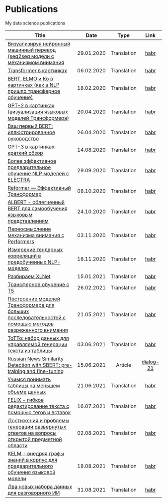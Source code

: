 # Publications

My data science publications

| Title | Date | Type | Link |
| --- | :---: | :---: | :---: |
| [Визуализируя нейронный машинный перевод (seq2seq модели с механизмом внимания](https://github.com/SergeyShk/DataScience-Roadmap/blob/master/Publications/%D0%92%D0%B8%D0%B7%D1%83%D0%B0%D0%BB%D0%B8%D0%B7%D0%B8%D1%80%D1%83%D1%8F%20%D0%BD%D0%B5%D0%B9%D1%80%D0%BE%D0%BD%D0%BD%D1%8B%D0%B9%20%D0%BC%D0%B0%D1%88%D0%B8%D0%BD%D0%BD%D1%8B%D0%B9%20%D0%BF%D0%B5%D1%80%D0%B5%D0%B2%D0%BE%D0%B4%20(seq2seq%20%D0%BC%D0%BE%D0%B4%D0%B5%D0%BB%D0%B8%20%D1%81%20%D0%BC%D0%B5%D1%85%D0%B0%D0%BD%D0%B8%D0%B7%D0%BC%D0%BE%D0%BC%20%D0%B2%D0%BD%D0%B8%D0%BC%D0%B0%D0%BD%D0%B8%D1%8F).md) | 29.01.2020 | Translation | [habr](https://habr.com/ru/post/486158/) |
| [Transformer в картинках](https://github.com/SergeyShk/DataScience-Roadmap/blob/master/Publications/Transformer%20%D0%B2%20%D0%BA%D0%B0%D1%80%D1%82%D0%B8%D0%BD%D0%BA%D0%B0%D1%85.md) | 06.02.2020 | Translation | [habr](https://habr.com/ru/post/486358/) |
| [BERT, ELMO и Ко в картинках (как в NLP пришло трансферное обучение)](https://github.com/SergeyShk/DataScience-Roadmap/blob/master/Publications/BERT%2C%20ELMO%20%D0%B8%20%D0%9A%D0%BE%20%D0%B2%20%D0%BA%D0%B0%D1%80%D1%82%D0%B8%D0%BD%D0%BA%D0%B0%D1%85%20(%D0%BA%D0%B0%D0%BA%20%D0%B2%20NLP%20%D0%BF%D1%80%D0%B8%D1%88%D0%BB%D0%BE%20%D1%82%D1%80%D0%B0%D0%BD%D1%81%D1%84%D0%B5%D1%80%D0%BD%D0%BE%D0%B5%20%D0%BE%D0%B1%D1%83%D1%87%D0%B5%D0%BD%D0%B8%D0%B5).md) | 18.02.2020 | Translation | [habr](https://habr.com/ru/post/487358/) |
| [GPT-2 в картинках (визуализация языковых моделей Трансформера)](https://github.com/SergeyShk/DataScience-Roadmap/blob/master/Publications/GPT-2%20%D0%B2%20%D0%BA%D0%B0%D1%80%D1%82%D0%B8%D0%BD%D0%BA%D0%B0%D1%85%20(%D0%B2%D0%B8%D0%B7%D1%83%D0%B0%D0%BB%D0%B8%D0%B7%D0%B0%D1%86%D0%B8%D1%8F%20%D1%8F%D0%B7%D1%8B%D0%BA%D0%BE%D0%B2%D1%8B%D1%85%20%D0%BC%D0%BE%D0%B4%D0%B5%D0%BB%D0%B5%D0%B9%20%D0%A2%D1%80%D0%B0%D0%BD%D1%81%D1%84%D0%BE%D1%80%D0%BC%D0%B5%D1%80%D0%B0).md) | 20.04.2020 | Translation | [habr](https://habr.com/ru/post/490842/) |
| [Ваш первый BERT: иллюстрированное руководство](https://github.com/SergeyShk/DataScience-Roadmap/blob/master/Publications/%D0%92%D0%B0%D1%88%20%D0%BF%D0%B5%D1%80%D0%B2%D1%8B%D0%B9%20BERT:%20%D0%B8%D0%BB%D0%BB%D1%8E%D1%81%D1%82%D1%80%D0%B8%D1%80%D0%BE%D0%B2%D0%B0%D0%BD%D0%BD%D0%BE%D0%B5%20%D1%80%D1%83%D0%BA%D0%BE%D0%B2%D0%BE%D0%B4%D1%81%D1%82%D0%B2%D0%BE.md) | 26.04.2020 | Translation | [habr](https://habr.com/ru/post/498144/) |
| [GPT-3 в картинках: краткий обзор](https://github.com/SergeyShk/DataScience-Roadmap/blob/master/Publications/GPT-3%20%D0%B2%20%D0%BA%D0%B0%D1%80%D1%82%D0%B8%D0%BD%D0%BA%D0%B0%D1%85:%20%D0%BA%D1%80%D0%B0%D1%82%D0%BA%D0%B8%D0%B9%20%D0%BE%D0%B1%D0%B7%D0%BE%D1%80.md) | 14.08.2020 | Translation | [habr](https://habr.com/ru/post/514698/) |
| [Более эффективное предварительное обучение NLP моделей с ELECTRA](https://github.com/SergeyShk/DataScience-Roadmap/blob/master/Publications/%D0%91%D0%BE%D0%BB%D0%B5%D0%B5%20%D1%8D%D1%84%D1%84%D0%B5%D0%BA%D1%82%D0%B8%D0%B2%D0%BD%D0%BE%D0%B5%20%D0%BF%D1%80%D0%B5%D0%B4%D0%B2%D0%B0%D1%80%D0%B8%D1%82%D0%B5%D0%BB%D1%8C%D0%BD%D0%BE%D0%B5%20%D0%BE%D0%B1%D1%83%D1%87%D0%B5%D0%BD%D0%B8%D0%B5%20NLP%20%D0%BC%D0%BE%D0%B4%D0%B5%D0%BB%D0%B5%D0%B9%20%D1%81%20ELECTRA.md) | 29.09.2020 | Translation | [habr](https://habr.com/ru/post/521166/) |
| [Reformer — Эффективный Трансформер](https://github.com/SergeyShk/DataScience-Roadmap/blob/master/Publications/Reformer%20-%20%D0%AD%D1%84%D1%84%D0%B5%D0%BA%D1%82%D0%B8%D0%B2%D0%BD%D1%8B%D0%B9%20%D0%A2%D1%80%D0%B0%D0%BD%D1%81%D1%84%D0%BE%D1%80%D0%BC%D0%B5%D1%80.md) | 08.10.2020 | Translation | [habr](https://habr.com/ru/post/522622/) |
| [ALBERT - облегченный BERT для самообучения языковым представлениям](https://github.com/SergeyShk/DataScience-Roadmap/blob/master/Publications/ALBERT%20-%20%D0%BE%D0%B1%D0%BB%D0%B5%D0%B3%D1%87%D0%B5%D0%BD%D0%BD%D1%8B%D0%B8%CC%86%20BERT%20%D0%B4%D0%BB%D1%8F%20%D1%81%D0%B0%D0%BC%D0%BE%D0%BE%D0%B1%D1%83%D1%87%D0%B5%D0%BD%D0%B8%D1%8F%20%D1%8F%D0%B7%D1%8B%D0%BA%D0%BE%D0%B2%D1%8B%D0%BC%20%D0%BF%D1%80%D0%B5%D0%B4%D1%81%D1%82%D0%B0%D0%B2%D0%BB%D0%B5%D0%BD%D0%B8%D1%8F%D0%BC.md) | 24.10.2020 | Translation | [habr](https://habr.com/ru/post/524814/) |
| [Переосмысление механизма внимания с Performers](https://github.com/SergeyShk/DataScience-Roadmap/blob/master/Publications/%D0%9F%D0%B5%D1%80%D0%B5%D0%BE%D1%81%D0%BC%D1%8B%D1%81%D0%BB%D0%B5%D0%BD%D0%B8%D0%B5%20%D0%BC%D0%B5%D1%85%D0%B0%D0%BD%D0%B8%D0%B7%D0%BC%D0%B0%20%D0%B2%D0%BD%D0%B8%D0%BC%D0%B0%D0%BD%D0%B8%D1%8F%20%D1%81%20Performers.md) | 03.11.2020 | Translation | [habr](https://habr.com/ru/post/526230/) |
| [Измерение гендерных корреляций в предобученных NLP-моделях](https://github.com/SergeyShk/DataScience-Roadmap/blob/master/Publications/%D0%98%D0%B7%D0%BC%D0%B5%D1%80%D0%B5%D0%BD%D0%B8%D0%B5%20%D0%B3%D0%B5%D0%BD%D0%B4%D0%B5%D1%80%D0%BD%D1%8B%D1%85%20%D0%BA%D0%BE%D1%80%D1%80%D0%B5%D0%BB%D1%8F%D1%86%D0%B8%D0%B9%20%D0%B2%20%D0%BF%D1%80%D0%B5%D0%B4%D0%BE%D0%B1%D1%83%D1%87%D0%B5%D0%BD%D0%BD%D1%8B%D1%85%20NLP-%D0%BC%D0%BE%D0%B4%D0%B5%D0%BB%D1%8F%D1%85.md) | 18.11.2020 | Translation | [habr](https://habr.com/ru/post/528780/) |
| [Разбираем XLNet](https://github.com/SergeyShk/DataScience-Roadmap/blob/master/Publications/%D0%A0%D0%B0%D0%B7%D0%B1%D0%B8%D1%80%D0%B0%D0%B5%D0%BC%20XLNet.md) | 15.01.2021 | Translation | [habr](https://habr.com/ru/post/536692/) |
| [Трансферное обучение с Т5](https://github.com/SergeyShk/DataScience-Roadmap/blob/master/Publications/%D0%A2%D1%80%D0%B0%D0%BD%D1%81%D1%84%D0%B5%D1%80%D0%BD%D0%BE%D0%B5%20%D0%BE%D0%B1%D1%83%D1%87%D0%B5%D0%BD%D0%B8%D0%B5%20%D1%81%20%D0%A25.md) | 26.02.2021 | Translation | [habr](https://habr.com/ru/post/543412/) |
| [Построение моделей Трансформера для больших последовательностей с помощью методов разреженного внимания](https://github.com/SergeyShk/DataScience-Roadmap/blob/master/Publications/%D0%9F%D0%BE%D1%81%D1%82%D1%80%D0%BE%D0%B5%D0%BD%D0%B8%D0%B5%20%D0%BC%D0%BE%D0%B4%D0%B5%D0%BB%D0%B5%D0%B8%CC%86%20%D0%A2%D1%80%D0%B0%D0%BD%D1%81%D1%84%D0%BE%D1%80%D0%BC%D0%B5%D1%80%D0%B0%20%D0%B4%D0%BB%D1%8F%20%D0%B1%D0%BE%D0%BB%D1%8C%D1%88%D0%B8%D1%85%20%D0%BF%D0%BE%D1%81%D0%BB%D0%B5%D0%B4%D0%BE%D0%B2%D0%B0%D1%82%D0%B5%D0%BB%D1%8C%D0%BD%D0%BE%D1%81%D1%82%D0%B5%D0%B8%CC%86%20%D1%81%20%D0%BF%D0%BE%D0%BC%D0%BE%D1%89%D1%8C%D1%8E%20%D0%BC%D0%B5%D1%82%D0%BE%D0%B4%D0%BE%D0%B2%20%D1%80%D0%B0%D0%B7%D1%80%D0%B5%D0%B6%D0%B5%D0%BD%D0%BD%D0%BE%D0%B3%D0%BE%20%D0%B2%D0%BD%D0%B8%D0%BC%D0%B0%D0%BD%D0%B8%D1%8F.md) | 21.05.2021 | Translation | [habr](https://habr.com/ru/post/558488/) |
| [ToTTo: набор данных для управляемой генерации текста из таблицы](https://github.com/SergeyShk/DataScience-Roadmap/blob/master/Publications/ToTTo:%20%D0%BD%D0%B0%D0%B1%D0%BE%D1%80%20%D0%B4%D0%B0%D0%BD%D0%BD%D1%8B%D1%85%20%D0%B4%D0%BB%D1%8F%20%D1%83%D0%BF%D1%80%D0%B0%D0%B2%D0%BB%D1%8F%D0%B5%D0%BC%D0%BE%D0%B8%CC%86%20%D0%B3%D0%B5%D0%BD%D0%B5%D1%80%D0%B0%D1%86%D0%B8%D0%B8%20%D1%82%D0%B5%D0%BA%D1%81%D1%82%D0%B0%20%D0%B8%D0%B7%20%D1%82%D0%B0%D0%B1%D0%BB%D0%B8%D1%86%D1%8B.md) | 03.06.2021 | Translation | [habr](https://habr.com/ru/post/560812/) |
| [Russian News Similarity Detection with SBERT: pre-training and fine-tuning](https://github.com/SergeyShk/DataScience-Roadmap/blob/master/Publications/Russian%20News%20Similarity%20Detection%20with%20SBERT:%20pre-training%20and%20fine-tuning.pdf) | 15.06.2021 | Article | [dialog-21](http://www.dialog-21.ru/media/5288/vatolinasplussmirnovaeyplusshkarinss136.pdf) |
| [Учимся понимать таблицы на меньшем объеме данных](https://github.com/SergeyShk/DataScience-Roadmap/blob/master/Publications/%D0%A3%D1%87%D0%B8%D0%BC%D1%81%D1%8F%20%D0%BF%D0%BE%D0%BD%D0%B8%D0%BC%D0%B0%D1%82%D1%8C%20%D1%82%D0%B0%D0%B1%D0%BB%D0%B8%D1%86%D1%8B%20%D0%BD%D0%B0%20%D0%BC%D0%B5%D0%BD%D1%8C%D1%88%D0%B5%D0%BC%20%D0%BE%D0%B1%D1%8A%D0%B5%D0%BC%D0%B5%20%D0%B4%D0%B0%D0%BD%D0%BD%D1%8B%D1%85.md) | 21.06.2021 | Translation | [habr](https://habr.com/ru/post/563834/) |
| [FELIX - гибкое редактирование текста с помощью тегов и вставок](https://github.com/SergeyShk/DataScience-Roadmap/blob/master/Publications/FELIX%20-%20%D0%B3%D0%B8%D0%B1%D0%BA%D0%BE%D0%B5%20%D1%80%D0%B5%D0%B4%D0%B0%D0%BA%D1%82%D0%B8%D1%80%D0%BE%D0%B2%D0%B0%D0%BD%D0%B8%D0%B5%20%D1%82%D0%B5%D0%BA%D1%81%D1%82%D0%B0%20%D1%81%20%D0%BF%D0%BE%D0%BC%D0%BE%D1%89%D1%8C%D1%8E%20%D1%82%D0%B5%D0%B3%D0%BE%D0%B2%20%D0%B8%20%D0%B2%D1%81%D1%82%D0%B0%D0%B2%D0%BE%D0%BA.md) | 16.07.2021 | Translation | [habr](https://habr.com/ru/post/567960/) |
| [Достижения и проблемы генерации развернутых ответов на вопросы открытой предметной области](https://github.com/SergeyShk/DataScience-Roadmap/blob/master/Publications/%D0%94%D0%BE%D1%81%D1%82%D0%B8%D0%B6%D0%B5%D0%BD%D0%B8%D1%8F%20%D0%B8%20%D0%BF%D1%80%D0%BE%D0%B1%D0%BB%D0%B5%D0%BC%D1%8B%20%D0%B3%D0%B5%D0%BD%D0%B5%D1%80%D0%B0%D1%86%D0%B8%D0%B8%20%D1%80%D0%B0%D0%B7%D0%B2%D0%B5%D1%80%D0%BD%D1%83%D1%82%D1%8B%D1%85%20%D0%BE%D1%82%D0%B2%D0%B5%D1%82%D0%BE%D0%B2%20%D0%BD%D0%B0%20%D0%B2%D0%BE%D0%BF%D1%80%D0%BE%D1%81%D1%8B%20%D0%BE%D1%82%D0%BA%D1%80%D1%8B%D1%82%D0%BE%D0%B8%CC%86%20%D0%BF%D1%80%D0%B5%D0%B4%D0%BC%D0%B5%D1%82%D0%BD%D0%BE%D0%B8%CC%86%20%D0%BE%D0%B1%D0%BB%D0%B0%D1%81%D1%82%D0%B8.md) | 02.08.2021 | Translation | [habr](https://habr.com/ru/post/570820/) |
| [KELM - внедряя графы знаний в корпус для предварительного обучения языковой модели](https://github.com/SergeyShk/DataScience-Roadmap/blob/master/Publications/KELM%20-%20%D0%B2%D0%BD%D0%B5%D0%B4%D1%80%D1%8F%D1%8F%20%D0%B3%D1%80%D0%B0%D1%84%D1%8B%20%D0%B7%D0%BD%D0%B0%D0%BD%D0%B8%D0%B8%CC%86%20%D0%B2%20%D0%BA%D0%BE%D1%80%D0%BF%D1%83%D1%81%20%D0%B4%D0%BB%D1%8F%20%D0%BF%D1%80%D0%B5%D0%B4%D0%B2%D0%B0%D1%80%D0%B8%D1%82%D0%B5%D0%BB%D1%8C%D0%BD%D0%BE%D0%B3%D0%BE%20%D0%BE%D0%B1%D1%83%D1%87%D0%B5%D0%BD%D0%B8%D1%8F%20%D1%8F%D0%B7%D1%8B%D0%BA%D0%BE%D0%B2%D0%BE%D0%B8%CC%86%20%D0%BC%D0%BE%D0%B4%D0%B5%D0%BB%D0%B8.md) | 18.08.2021 | Translation | [habr](https://habr.com/ru/post/573486/) |
| [Два новых набора данных для разговорного ИИ](https://github.com/SergeyShk/DataScience-Roadmap/blob/master/Publications/%D0%94%D0%B2%D0%B0%20%D0%BD%D0%BE%D0%B2%D1%8B%D1%85%20%D0%BD%D0%B0%D0%B1%D0%BE%D1%80%D0%B0%20%D0%B4%D0%B0%D0%BD%D0%BD%D1%8B%D1%85%20%D0%B4%D0%BB%D1%8F%20%D1%80%D0%B0%D0%B7%D0%B3%D0%BE%D0%B2%D0%BE%D1%80%D0%BD%D0%BE%D0%B3%D0%BE%20%D0%98%D0%98.md) | 31.08.2021 | Translation | [habr](https://habr.com/ru/post/575034/) |
